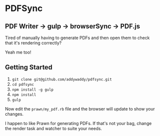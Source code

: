 # PDFSync

## PDF Writer -> gulp -> browserSync -> PDF.js
Tired of manually having to generate PDFs and then open them to check that it's rendering correctly?

Yeah me too!

## Getting Started

1. `git clone git@github.com/addywaddy/pdfsync.git`
2. `cd pdfsync`
3. `npm install -g gulp`
4. `npm install`
5. `gulp`

Now edit the `prawn/my_pdf.rb` file and the browser will update to show your changes.

I happen to like Prawn for generating PDFs. If that's not your bag, change the render task and watcher to suite your needs.
